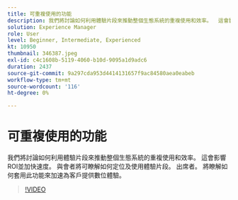 ```yaml
---
title: 可重複使用的功能
description: 我們將討論如何利用體驗片段來推動整個生態系統的重複使用和效率。  這會影響ROI並加快速度。  與會者將可瞭解如何定位及使用體驗片段。 出席者。 將瞭解如何套用此功能來加速為客戶提供數位體驗。
solution: Experience Manager
role: User
level: Beginner, Intermediate, Experienced
kt: 10950
thumbnail: 346387.jpeg
exl-id: c4c1608b-5119-4060-b10d-9095a1d9adc6
duration: 2437
source-git-commit: 9a297cda953d4414131657f9ac84580aea0eabeb
workflow-type: tm+mt
source-wordcount: '116'
ht-degree: 0%

---
```


# 可重複使用的功能

我們將討論如何利用體驗片段來推動整個生態系統的重複使用和效率。  這會影響ROI並加快速度。  與會者將可瞭解如何定位及使用體驗片段。 出席者。 將瞭解如何套用此功能來加速為客戶提供數位體驗。

>[!VIDEO](https://video.tv.adobe.com/v/346387/?quality=12&learn=on)

